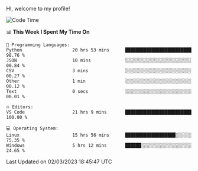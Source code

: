 HI, welcome to my profile!
<!--START_SECTION:waka-->
![Code Time](http://img.shields.io/badge/Code%20Time-587%20hrs%2023%20mins-blue)

📊 **This Week I Spent My Time On** 

```text
💬 Programming Languages: 
Python                   20 hrs 53 mins      █████████████████████████   98.76 % 
JSON                     10 mins             ░░░░░░░░░░░░░░░░░░░░░░░░░   00.84 % 
CSV                      3 mins              ░░░░░░░░░░░░░░░░░░░░░░░░░   00.27 % 
Other                    1 min               ░░░░░░░░░░░░░░░░░░░░░░░░░   00.12 % 
Text                     0 secs              ░░░░░░░░░░░░░░░░░░░░░░░░░   00.01 % 

🔥 Editors: 
VS Code                  21 hrs 9 mins       █████████████████████████   100.00 % 

💻 Operating System: 
Linux                    15 hrs 56 mins      ███████████████████░░░░░░   75.35 % 
Windows                  5 hrs 12 mins       ██████░░░░░░░░░░░░░░░░░░░   24.65 % 
```


 Last Updated on 02/03/2023 18:45:47 UTC
<!--END_SECTION:waka-->
